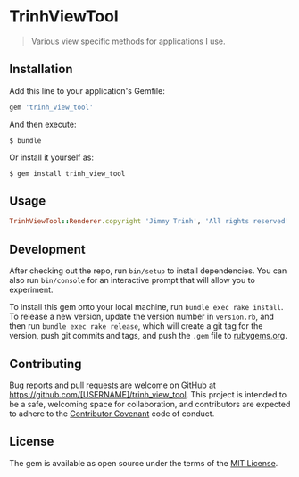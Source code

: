 # TrinhViewTool

> Various view specific methods for applications I use.

## Installation

Add this line to your application's Gemfile:

```ruby
gem 'trinh_view_tool'
```

And then execute:

    $ bundle

Or install it yourself as:

    $ gem install trinh_view_tool

## Usage

```ruby
TrinhViewTool::Renderer.copyright 'Jimmy Trinh', 'All rights reserved'
```

## Development

After checking out the repo, run `bin/setup` to install dependencies. You can also run `bin/console` for an interactive prompt that will allow you to experiment.

To install this gem onto your local machine, run `bundle exec rake install`. To release a new version, update the version number in `version.rb`, and then run `bundle exec rake release`, which will create a git tag for the version, push git commits and tags, and push the `.gem` file to [rubygems.org](https://rubygems.org).

## Contributing

Bug reports and pull requests are welcome on GitHub at https://github.com/[USERNAME]/trinh_view_tool. This project is intended to be a safe, welcoming space for collaboration, and contributors are expected to adhere to the [Contributor Covenant](http://contributor-covenant.org) code of conduct.


## License

The gem is available as open source under the terms of the [MIT License](http://opensource.org/licenses/MIT).

